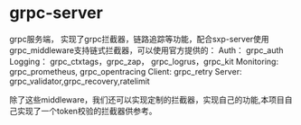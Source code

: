 # grpc-server
grpc服务端， 实现了grpc拦截器，链路追踪等功能，配合sxp-server使用
grpc_middleware支持链式拦截器，可以使用官方提供的：
Auth： grpc_auth
Logging： grpc_ctxtags，grpc_zap， grpc_logrus，grpc_kit
Monitoring: grpc_prometheus, grpc_opentracing
Client: grpc_retry
Server: grpc_validator,grpc_recovery,ratelimit

除了这些middleware，我们还可以实现定制的拦截器，实现自己的功能,本项目自己实现了一个token校验的拦截器供参考。

